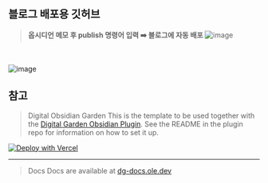## 블로그 배포용 깃허브 

> **옵시디언 메모 후 publish 명령어 입력 ➡️ 블로그에 자동 배포**
> ![image](https://github.com/user-attachments/assets/a5379214-8fc6-4a53-93bc-e230f2cd380a)

<br>

![image](https://github.com/user-attachments/assets/e1bc8008-7f84-450a-8c36-81252d1fac07)








## 참고
> Digital Obsidian Garden
This is the template to be used together with the [Digital Garden Obsidian Plugin](https://github.com/oleeskild/Obsidian-Digital-Garden). 
See the README in the plugin repo for information on how to set it up.

[![Deploy with Vercel](https://vercel.com/button)](https://vercel.com/new/clone?repository-url=https://github.com/oleeskild/digitalgarden)

---
> Docs
Docs are available at [dg-docs.ole.dev](https://dg-docs.ole.dev/)

